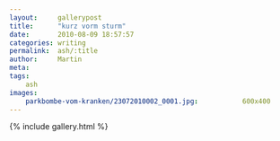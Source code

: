 ```yaml
---
layout:     gallerypost
title:      "kurz vorm sturm"
date:       2010-08-09 18:57:57
categories: writing
permalink:  ash/:title
author:     Martin
meta:
tags:
    ash
images:
    parkbombe-vom-kranken/23072010002_0001.jpg:           600x400
---
```


{% include gallery.html %}
